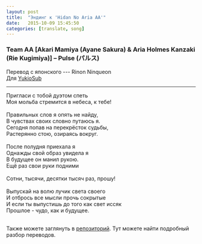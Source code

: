 ```yaml
---
layout: post
title:  "Эндинг к 'Hidan No Aria AA'"
date:   2015-10-09 15:45:50
categories: [translate, song]
---
```

<div class="modal fade" id="myModal" tabindex="-1" role="dialog" aria-labelledby="myModalLabel" aria-hidden="true">
      <div class="modal-dialog">
        <div class="modal-content">
		<center>
          <div class="modal-body">               
          </div>
		</center>
        </div><!-- /.modal-content -->
      </div><!-- /.modal-dialog -->
    </div><!-- /.modal -->

<div class="thumbnails">
</div>

### Team AA [Akari Mamiya (Ayane Sakura) & Aria Holmes Kanzaki (Rie Kugimiya)] &ndash; Pulse (パルス)

Перевод с японского --- Rinon Ninqueon<br>
Для <a href="http://vk.com/yukiosub">YukioSub</a><br>
<hr>
Пригласи с тобой дуэтом спеть<br>
Моя мольба стремится в небеса, к тебе!<br>
<br>
Правильных слов я опять не найду,<br>
В чувствах своих словно путаюсь я.<br>
Сегодня попав на перекрёсток судьбы,<br>
Растерянно стою, озираясь вокруг.<br>
<br>
После полудня приехала я<br>
Однажды свой образ увидела я<br>
В будущее он манил рукою.<br>
Ещё раз свои руки подними<br>
<br>
Сотни, тысячи, десятки тысяч раз, прошу!<br>
<br>
Выпускай на волю лучик света своего<br>
И отбрось все мысли прочь сокрытые<br>
И если ты выпустишь до того как свет иссяк<br>
Прошлое - чудо, как и будущее.<br>
<br><p>Также можете заглянуть в <a href="https://github.com/RinonNinqueon/source/tree/master/translate">репозиторий</a>. Тут можете найти подробный разбор переводов.</p>
<br><br><br><br><br>